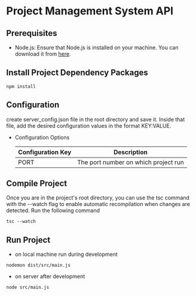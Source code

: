 # Project Management System API

## Prerequisites

- Node.js: Ensure that Node.js is installed on your machine. You
  can download it from [here](https://nodejs.org).

## Install Project Dependency Packages

```
npm install
```

## Configuration

create server_config.json file in the root directory and save it.
Inside that file, add the desired configuration values in the
format KEY:VALUE.

- Configuration Options

  | Configuration Key | Description                          |
  | ----------------- | ------------------------------------ |
  | PORT              | The port number on which project run |

## Compile Project

Once you are in the project's root directory, you can use the tsc
command with the --watch flag to enable automatic recompilation
when changes are detected. Run the following command

```
tsc --watch
```

## Run Project

- on local machine run during development

```
nodemon dist/src/main.js
```

- on server after development

```
node src/main.js
```

